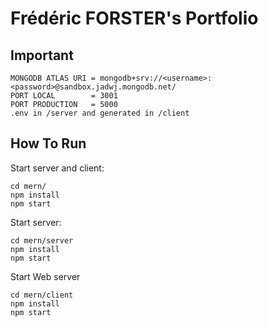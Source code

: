 # Frédéric FORSTER's Portfolio

## Important

```
MONGODB ATLAS URI = mongodb+srv://<username>:<password>@sandbox.jadwj.mongodb.net/
PORT LOCAL        = 3001
PORT PRODUCTION   = 5000
.env in /server and generated in /client
```

## How To Run

Start server and client:
```
cd mern/
npm install
npm start
```

Start server:
```
cd mern/server
npm install
npm start
```

Start Web server
```
cd mern/client
npm install
npm start
```